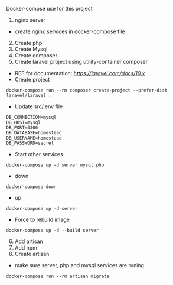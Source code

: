 Docker-compse use for this project

1. nginx server
- create nginx services in docker-compose file
2. Create php
3. Create Mysql
4. Create composer
5. Create laravel project using utility-container composer
- REF for documentation: *https://laravel.com/docs/10.x*
- Create project
```
docker-compose run --rm composer create-project --prefer-dist laravel/laravel .
```
- Update src/.env file
```
DB_CONNECTION=mysql
DB_HOST=mysql
DB_PORT=3306
DB_DATABASE=homestead
DB_USERNAME=homestead
DB_PASSWORD=secret
```
- Start other services
```
docker-compose up -d server mysql php
```
- down 
```
docker-compose down
```
- up
```
docker-compose up -d server
```
- Force to rebuild image
```
docker-compose up -d --build server
```
6. Add artisan
7. Add npm
8. Create artisan 
- make sure server, php and mysql services are runing
```
docker-compose run --rm artisan migrate
```